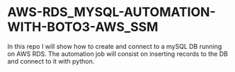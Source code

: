 # AWS-RDS_MYSQL-AUTOMATION-WITH-BOTO3-AWS_SSM
In this repo I will show how to create and connect to  a mySQL DB running on AWS RDS. The automation job will consist on inserting records to the DB and connect to it with python. 
